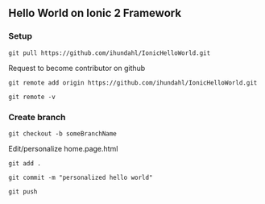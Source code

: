 ## Hello World on Ionic 2 Framework

### Setup

`git pull https://github.com/ihundahl/IonicHelloWorld.git`

Request to become contributor on github

`git remote add origin https://github.com/ihundahl/IonicHelloWorld.git`

`git remote -v`

### Create branch

`git checkout -b someBranchName` 

Edit/personalize home.page.html

`git add .`

`git commit -m "personalized hello world"`

`git push`
